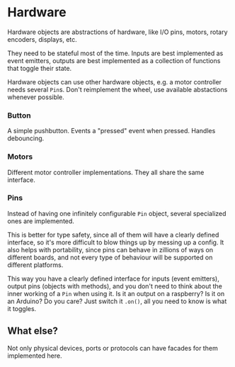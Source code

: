 # Hardware

Hardware objects are abstractions of hardware, like I/O pins, motors, rotary encoders, displays, etc.

They need to be stateful most of the time. Inputs are best implemented as event emitters, outputs are best implemented as a collection of functions that toggle their state.

Hardware objects can use other hardware objects, e.g. a motor controller needs several `Pin`s. Don't reimplement the wheel, use available abstactions whenever possible.

### Button

A simple pushbutton. Events a "pressed" event when pressed. Handles debouncing.

### Motors

Different motor controller implementations. They all share the same interface.

### Pins

Instead of having one infinitely configurable `Pin` object, several specialized ones are implemented.

This is better for type safety, since all of them will have a clearly defined interface, so it's more difficult to blow things up by messing up a config. It also helps with portability, since pins can behave in zillions of ways on different boards, and not every type of behaviour will be supported on different platforms.

This way you have a clearly defined interface for inputs (event emitters), output pins (objects with methods), and you don't need to think about the inner working of a `Pin` when using it. Is it an output on a raspberry? Is it on an Arduino? Do you care? Just switch it `.on()`, all you need to know is what it toggles.

## What else?

Not only physical devices, ports or protocols can have facades for them implemented here.

